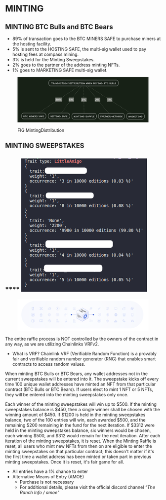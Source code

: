 # MINTING

## MINTING BTC Bulls and BTC Bears

* 89% of transaction goes to the BTC MINERS SAFE to purchase miners at the hosting facility.&#x20;
* 5% is sent to the HOSTING SAFE, the multi-sig wallet used to pay hosting fees at compass mining.&#x20;
* 3% is held for the Minting Sweepstakes.
* 2% goes to the partner of the address minting NFTs.
* 1% goes to MARKETING SAFE multi-sig wallet.&#x20;

<figure><img src="../../../.gitbook/assets/image (2) (3) (2).png" alt=""><figcaption><p>FIG MintingDistribution</p></figcaption></figure>

## **MINTING SWEEPSTAKES**

## &#x20;**** ![](<../../../.gitbook/assets/image (4).png>)&#x20;

<figure><img src="../../../.gitbook/assets/image (1).png" alt=""><figcaption></figcaption></figure>



The entire raffle process is NOT controlled by the owners of the contract in any way, as we are utilizing Chainlinks VRFv2.&#x20;

* What is VRF?  Chainlink VRF (Verifiable Random Function) is a provably fair and verifiable random number generator (RNG) that enables smart contracts to access random values.

When minting BTC Bulls or BTC Bears, any wallet addresses not in the current sweepstakes will be entered into it. The sweepstake kicks off every time 100 unique wallet addresses have minted an NFT from that particular contract (BTC Bulls or BTC Bears). If users elect to mint 1 NFT or 5 NFTs, they will be entered into the minting sweepstakes only once.&#x20;

Each winner of the minting sweepstakes will win up to $500. If the minting sweepstakes balance is $450, then a single winner shall be chosen with the winning amount of $450. If $1200 is held in the minting sweepstakes balance, two of the 100 entries will win, each awarded $500, and the remaining $200 remaining in the fund for the next iteration. If $3312 were held in the minting sweepstakes balance, six winners would be chosen, each winning $500, and $312 would remain for the next iteration.  After each iteration of the minting sweepstakes, it is reset. When the Minting Raffle is reset, all users who mint new NFTs from then on are eligible to enter the minting sweepstakes on that particular contract; this doesn't matter if it's the first time a wallet address has been minted or taken part in previous minting sweepstakes. Once it is reset, it's fair game for all.

* All entries have a 1% chance to enter
* Alternative Means of Entry (AMOE)
  * Purchase is not necessary
  * For additional details, please visit the official discord channel _"The Ranch Info / amoe"_

&#x20;
